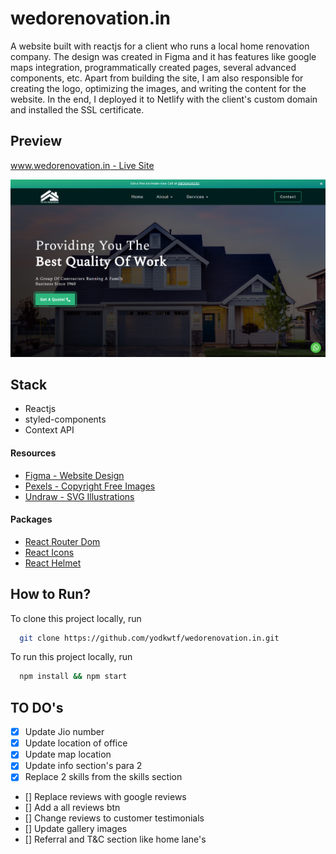 # wedorenovation.in

A website built with reactjs for a client who runs a local home renovation company. The design was created in Figma and it has features like google maps integration, programmatically created pages, several advanced components, etc. Apart from building the site, I am also responsible for creating the logo, optimizing the images, and writing the content for the website. In the end, I deployed it to Netlify with the client's custom domain and installed the SSL certificate.

## Preview

[www.wedorenovation.in - Live Site](https://wedorenovation.in)

![wedorenovation.in](./public/cover.png)

## Stack

- Reactjs
- styled-components
- Context API

#### Resources

- [Figma - Website Design](https://www.figma.com/)
- [Pexels - Copyright Free Images](https://www.pexels.com/)
- [Undraw - SVG Illustrations](https://undraw.co/illustrations)

#### Packages

- [React Router Dom](https://www.npmjs.com/package/react-router-dom)
- [React Icons](https://www.npmjs.com/package/react-icons)
- [React Helmet](https://www.npmjs.com/package/react-helmet-async)

## How to Run?

To clone this project locally, run

```bash
  git clone https://github.com/yodkwtf/wedorenovation.in.git
```

To run this project locally, run

```bash
  npm install && npm start
```

## TO DO's

- [x] Update Jio number
- [x] Update location of office
- [x] Update map location
- [x] Update info section's para 2
- [x] Replace 2 skills from the skills section
- [] Replace reviews with google reviews
- [] Add a all reviews btn
- [] Change reviews to customer testimonials
- [] Update gallery images
- [] Referral and T&C section like home lane's
